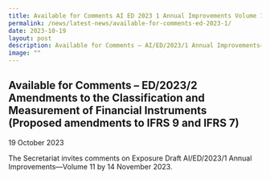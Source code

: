 ```yaml
---
title: Available for Comments AI ED 2023 1 Annual Improvements Volume 11
permalink: /news/latest-news/available-for-comments-ed-2023-1/
date: 2023-10-19
layout: post
description: Available for Comments – AI/ED/2023/1 Annual Improvements—Volume 11
image: ""
---
```

Available for Comments – ED/2023/2 Amendments to the Classification and Measurement of Financial Instruments (Proposed amendments to IFRS 9 and IFRS 7)
--------------------------------


19 October 2023

The Secretariat invites comments on Exposure Draft AI/ED/2023/1 Annual Improvements—Volume 11 by 14 November 2023.